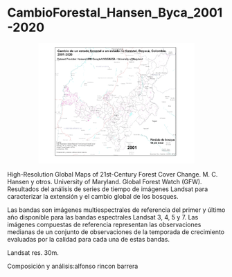 # CambioForestal_Hansen_Byca_2001-2020

<p align="center">
  <img width="360" src="/Animacion_gif/Hansen_Cambio_ForestalNoForestal_Boyaca_2001-2020.gif">
</p>

High-Resolution Global Maps of 21st-Century Forest Cover
Change.  M. C. Hansen y otros.   University of Maryland.
Global Forest Watch (GFW).
Resultados del análisis de series de tiempo de imágenes Landsat para caracterizar la extensión y el cambio global de los bosques.

Las bandas son imágenes multiespectrales de referencia del primer y último año disponible para las bandas espectrales Landsat 3, 4, 5 y 7. Las imágenes compuestas de referencia representan las observaciones medianas de un conjunto de observaciones de la temporada de crecimiento evaluadas por la calidad para cada una de estas bandas.

Landsat res. 30m.

Composición y análisis:alfonso rincon barrera
